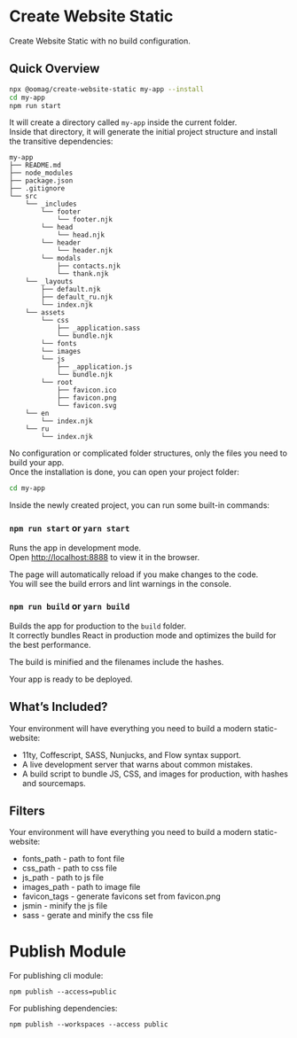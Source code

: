 # Create Website Static

Create Website Static with no build configuration.

## Quick Overview

```sh
npx @oomag/create-website-static my-app --install
cd my-app
npm run start
```

It will create a directory called `my-app` inside the current folder.<br>
Inside that directory, it will generate the initial project structure and install the transitive dependencies:

```
my-app
├── README.md
├── node_modules
├── package.json
├── .gitignore
└── src
    └── _includes
        └── footer
            └── footer.njk
        └── head
            └── head.njk
        └── header
            └── header.njk
        └── modals
            ├── contacts.njk
            └── thank.njk
    └── _layouts
        ├── default.njk
        ├── default_ru.njk
        └── index.njk
    └── assets
        └── css
            ├── _application.sass
            └── bundle.njk
        └── fonts
        └── images
        └── js
            ├── _application.js
            └── bundle.njk
        └── root
            ├── favicon.ico
            ├── favicon.png
            └── favicon.svg
    └── en
        └── index.njk
    └── ru
        └── index.njk
```

No configuration or complicated folder structures, only the files you need to build your app.<br>
Once the installation is done, you can open your project folder:

```sh
cd my-app
```

Inside the newly created project, you can run some built-in commands:

### `npm run start` or `yarn start`

Runs the app in development mode.<br>
Open [http://localhost:8888](http://localhost:8888) to view it in the browser.

The page will automatically reload if you make changes to the code.<br>
You will see the build errors and lint warnings in the console.

### `npm run build` or `yarn build`

Builds the app for production to the `build` folder.<br>
It correctly bundles React in production mode and optimizes the build for the best performance.

The build is minified and the filenames include the hashes.<br>

Your app is ready to be deployed.

## What’s Included?

Your environment will have everything you need to build a modern static-website:

- 11ty, Coffescript, SASS, Nunjucks, and Flow syntax support.
- A live development server that warns about common mistakes.
- A build script to bundle JS, CSS, and images for production, with hashes and sourcemaps.

## Filters 

Your environment will have everything you need to build a modern static-website:

- fonts_path - path to font file
- css_path - path to css file
- js_path - path to js file
- images_path - path to image file
- favicon_tags - generate favicons set from favicon.png
- jsmin - minify the js file
- sass - gerate and minify the css file

# Publish Module

For publishing cli module:

```
npm publish --access=public
```

For publishing dependencies:

```
npm publish --workspaces --access public
```


